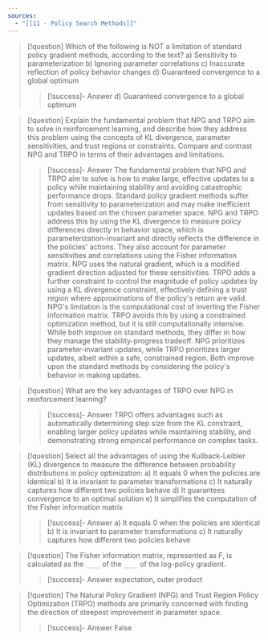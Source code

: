```yaml
---
sources:
  - "[[11 - Policy Search Methods]]"
---
```

> [!question] Which of the following is NOT a limitation of standard policy gradient methods, according to the text?
> a) Sensitivity to parameterization
> b) Ignoring parameter correlations
> c) Inaccurate reflection of policy behavior changes
> d) Guaranteed convergence to a global optimum
>> [!success]- Answer
>> d) Guaranteed convergence to a global optimum

> [!question] Explain the fundamental problem that NPG and TRPO aim to solve in reinforcement learning, and describe how they address this problem using the concepts of KL divergence, parameter sensitivities, and trust regions or constraints. Compare and contrast NPG and TRPO in terms of their advantages and limitations.
>> [!success]- Answer
>> The fundamental problem that NPG and TRPO aim to solve is how to make large, effective updates to a policy while maintaining stability and avoiding catastrophic performance drops.  Standard policy gradient methods suffer from sensitivity to parameterization and may make inefficient updates based on the chosen parameter space.  NPG and TRPO address this by using the KL divergence to measure policy differences directly in behavior space, which is parameterization-invariant and directly reflects the difference in the policies' actions.  They also account for parameter sensitivities and correlations using the Fisher information matrix.  NPG uses the natural gradient, which is a modified gradient direction adjusted for these sensitivities.  TRPO adds a further constraint to control the magnitude of policy updates by using a KL divergence constraint, effectively defining a trust region where approximations of the policy's return are valid.  NPG's limitation is the computational cost of inverting the Fisher information matrix.  TRPO avoids this by using a constrained optimization method, but it is still computationally intensive. While both improve on standard methods, they differ in how they manage the stability-progress tradeoff.  NPG prioritizes parameter-invariant updates, while TRPO prioritizes larger updates, albeit within a safe, constrained region. Both improve upon the standard methods by considering the policy's behavior in making updates.

> [!question] What are the key advantages of TRPO over NPG in reinforcement learning?
>> [!success]- Answer
>> TRPO offers advantages such as automatically determining step size from the KL constraint, enabling larger policy updates while maintaining stability, and demonstrating strong empirical performance on complex tasks.

> [!question] Select all the advantages of using the Kullback-Leibler (KL) divergence to measure the difference between probability distributions in policy optimization:
> a) It equals 0 when the policies are identical
> b) It is invariant to parameter transformations
> c) It naturally captures how different two policies behave
> d) It guarantees convergence to an optimal solution
> e) It simplifies the computation of the Fisher information matrix
>> [!success]- Answer
>> a) It equals 0 when the policies are identical
>> b) It is invariant to parameter transformations
>> c) It naturally captures how different two policies behave

> [!question] The Fisher information matrix, represented as $F$, is calculated as the `____` of the `____` of the log-policy gradient.
>> [!success]- Answer
>> expectation, outer product

> [!question] The Natural Policy Gradient (NPG) and Trust Region Policy Optimization (TRPO) methods are primarily concerned with finding the direction of steepest improvement in parameter space.
>> [!success]- Answer
>> False

